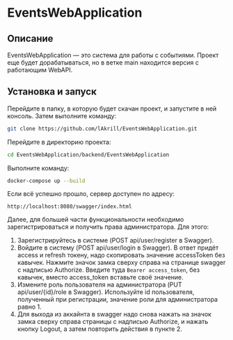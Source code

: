 # EventsWebApplication

## Описание
EventsWebApplication — это система для работы с событиями.
Проект еще будет дорабатываться, но в ветке main находится версия с работающим WebAPI.

## Установка и запуск

Перейдите в папку, в которую будет скачан проект, и запустите в ней консоль. Затем выполните команду:

```sh
git clone https://github.com/lAkrill/EventsWebApplication.git
```

Перейдите в директорию проекта:

```sh
cd EventsWebApplication/backend/EventsWebApplication
```

Выполните команду:

```sh
docker-compose up --build
```

Если всё успешно прошло, сервер доступен по адресу:

```
http://localhost:8080/swagger/index.html
```

Далее, для большей части функциональности необходимо зарегистрироваться и получить права администратора. Для этого:

1. Зарегистрируйтесь в системе (POST api/user/register в Swagger). 
2. Войдите в систему (POST api/user/login в Swagger). В ответ придёт access и refresh токену, надо скопировать значение accessToken без кавычек. Нажмите значок замка сверху справа на странице swagger с надписью Authorize. Введите туда `Bearer access_token`, без кавычек, вместо access_token вставьте своё значение.
3. Измените роль пользователя на администратора (PUT api/user/{id}/role в Swagger). Используйте id пользователя, полученный при регистрации, значение роли для администратора равно 1.
4. Для выхода из аккайнта в swagger надо снова нажать на значок замка сверху справа страницы с надписью Authorize, и нажать кнопку Logout, а затем повторить действия в пункте 2.

